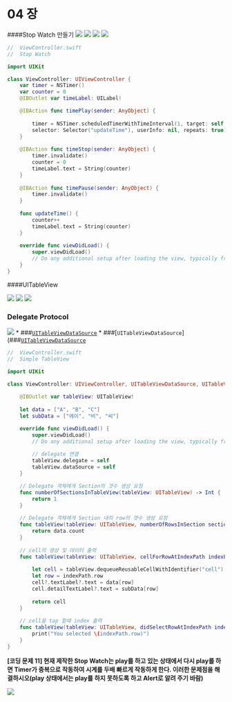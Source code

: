 # 04 장
####Stop Watch 만들기
![](StopWatch01.jpg)  ![](StopWatch02.jpg) 
![](StopWatch03.jpg)
![](StopWatch04.jpg) 
```Swift
//  ViewController.swift
//  Stop Watch 

import UIKit

class ViewController: UIViewController {
    var timer = NSTimer()
    var counter = 0
    @IBOutlet var timeLabel: UILabel!

    @IBAction func timePlay(sender: AnyObject) {
        
        timer = NSTimer.scheduledTimerWithTimeInterval(1, target: self, 
        selector: Selector("updateTime"), userInfo: nil, repeats: true)    
    }
    
    @IBAction func timeStop(sender: AnyObject) {   
        timer.invalidate()
        counter = 0
        timeLabel.text = String(counter)
    }
    
    @IBAction func timePause(sender: AnyObject) {   
        timer.invalidate()
    }
    
    func updateTime() {
        counter++
        timeLabel.text = String(counter)    
    }
    
    override func viewDidLoad() {
        super.viewDidLoad()
        // Do any additional setup after loading the view, typically from a nib.
    } 
}
```

####UITableView

![](SimpleTblStroy02.jpg)   ![](SimpleTblStory01.jpg) 
![](table01.jpg)

### Delegate Protocol
![](Table_Delegate.png)
* 
###[`UITableViewDataSource`](https://developer.apple.com/library/ios/documentation/UIKit/Reference/UITableViewDataSource_Protocol/)
* 
###[`UITableViewDataSource`](###[`UITableViewDataSource`](https://developer.apple.com/library/ios/documentation/UIKit/Reference/UITableViewDataSource_Protocol/)


```Swift
//  ViewController.swift
//  Simple TableView

import UIKit

class ViewController: UIViewController, UITableViewDataSource, UITableViewDelegate {
    
    @IBOutlet var tableView: UITableView!
    
    let data = ["A", "B", "C"]
    let subData = ["에이", "비", "씨"]

    override func viewDidLoad() {
        super.viewDidLoad()
        // Do any additional setup after loading the view, typically from a nib.
        
        // delegate 연결
        tableView.delegate = self
        tableView.dataSource = self
    }

    // Delegate 객체에게 Section의 갯수 생성 요청
    func numberOfSectionsInTableView(tableView: UITableView) -> Int {
        return 1
    }
    
    // Delegate 객체에게 Section 내의 row의 갯수 생성 요청
    func tableView(tableView: UITableView, numberOfRowsInSection section: Int) -> Int {
        return data.count
    }
    
    // cell의 생성 및 데이터 출력
    func tableView(tableView: UITableView, cellForRowAtIndexPath indexPath: NSIndexPath) -> UITableViewCell {
        
        let cell = tableView.dequeueReusableCellWithIdentifier("cell") as UITableViewCell!
        let row = indexPath.row
        cell?.textLabel?.text = data[row]
        cell.detailTextLabel?.text = subData[row]
        
        return cell    
    }
    
    // cell을 tap 할때 index 출력
    func tableView(tableView: UITableView, didSelectRowAtIndexPath indexPath: NSIndexPath) {
        print("You selected \(indexPath.row)")
    }
}
```
**[코딩 문제 11] 현재 제작한 Stop Watch는 play를 하고 있는 상태에서 다시 play를 하면 Timer가 중복으로 작동하여 시계를 두배 빠르게 작동하게 한다. 이러한 문제점을 해결하시오(play 상태에서는 play를 하지 못하도록 하고 Alert로 알려 주기 바람)**

![](FixStopWatch.jpg)



